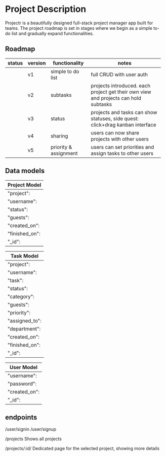 # Project Description

Projectr is a beautifully designed full-stack project manager app built for teams.
The project roadmap is set in stages where we begin as a simple to-do list and gradually expand functionalities.

## Roadmap

| status | version | functionality         | notes                                                                               |
| ------ | ------- | --------------------- | ----------------------------------------------------------------------------------- |
|        | v1      | simple to do list     | full CRUD with user auth                                                            |
|        | v2      | subtasks              | projects introduced. each project get their own view and projects can hold subtasks |
|        | v3      | status                | projects and tasks can show statuses, side quest: click+drag kanban interface       |
|        | v4      | sharing               | users can now share projects with other users                                       |
|        | v5      | priority & assignment | users can set priorities and assign tasks to other users                            |

## Data models

| Project Model  |
| -------------- |
| "project":     |
| "username":    |
| "status":      |
| "guests":      |
| "created_on":  |
| "finished_on": |
| "\_id":        |

| Task Model     |
| -------------- |
| "project":     |
| "username":    |
| "task":        |
| "status":      |
| "category":    |
| "guests":      |
| "priority":    |
| "assigned_to": |
| "department":  |
| "created_on":  |
| "finished_on": |
| "\_id":        |

| User Model    |
| ------------- |
| "username":   |
| "password":   |
| "created_on": |
| "\_id":       |

## endpoints

/user/signin
/user/signup

/projects
Shows all projects

/projects/:id/
Dedicated page for the selected project, showing more details
